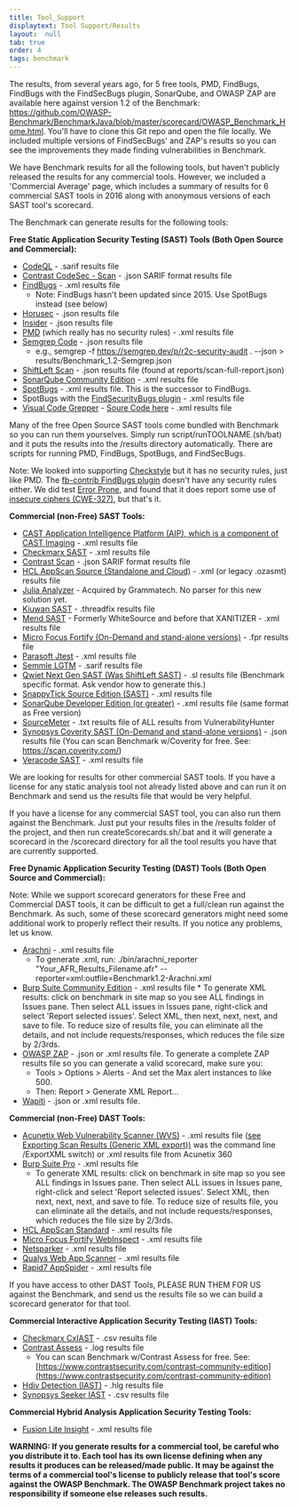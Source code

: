 ```yaml
---
title: Tool_Support
displaytext: Tool Support/Results
layout:  null
tab: true
order: 4
tags: benchmark
---
```


The results, from several years ago, for 5 free tools, PMD, FindBugs, FindBugs with the FindSecBugs plugin, SonarQube, and OWASP ZAP are available here against version 1.2 of the Benchmark: https://github.com/OWASP-Benchmark/BenchmarkJava/blob/master/scorecard/OWASP_Benchmark_Home.html. You'll have to clone this Git repo and open the file locally. We included multiple versions of FindSecBugs' and ZAP's results so you can see the improvements they made finding vulnerabilities in Benchmark.

We have Benchmark results for all the following tools, but haven't publicly released the results for any commercial tools. However, we included a 'Commercial Average' page, which includes a summary of results for 6 commercial SAST tools in 2016 along with anonymous versions of each SAST tool's scorecard.

The Benchmark can generate results for the following tools:

**Free Static Application Security Testing (SAST) Tools (Both Open Source and Commercial):**

* [CodeQL](https://codeql.github.com/) - .sarif results file
* [Contrast CodeSec - Scan](https://www.contrastsecurity.com/developer/codesec/) - .json SARIF format results file
* [FindBugs](http://findbugs.sourceforge.net/) - .xml results file
	* Note: FindBugs hasn't been updated since 2015. Use SpotBugs instead (see below)
* [Horusec](https://github.com/ZupIT/horusec) - .json results file
* [Insider](https://github.com/insidersec/insider) - .json results file
* [PMD](https://pmd.github.io/) (which really has no security rules) - .xml results file
* [Semgrep Code](https://semgrep.dev/) - .json results file
	* e.g., semgrep -f https://semgrep.dev/p/r2c-security-audit . --json > results/Benchmark_1.2-Semgrep.json
* [ShiftLeft Scan](https://github.com/ShiftLeftSecurity/sast-scan) - .json results file (found at reports/scan-full-report.json)
* [SonarQube Community Edition](https://www.sonarqube.org/downloads/) - .xml results file
* [SpotBugs](https://spotbugs.github.io/) - .xml results file. This is the successor to FindBugs.
* SpotBugs with the [FindSecurityBugs plugin](https://find-sec-bugs.github.io/) - .xml results file
* [Visual Code Grepper](https://sourceforge.net/projects/visualcodegrepp/) - [Soure Code here](https://github.com/nccgroup/VCG) - .xml results file

Many of the free Open Source SAST tools come bundled with Benchmark so you can run them yourselves. Simply run script/runTOOLNAME.(sh/bat) and it puts the results into the /results directory automatically. There are scripts for running PMD, FindBugs, SpotBugs, and FindSecBugs.

Note: We looked into supporting [Checkstyle](https://checkstyle.sourceforge.io/) but it has no security rules, just like PMD. The [fb-contrib FindBugs plugin](http://fb-contrib.sourceforge.net/) doesn't have any security rules either. We did test [Error Prone](https://errorprone.info/), and found that it does report some use of [insecure ciphers (CWE-327)](https://errorprone.info/bugpattern/InsecureCryptoUsage), but that's it.

**Commercial (non-Free) SAST Tools:**

* [CAST Application Intelligence Platform (AIP), which is a component of CAST Imaging](https://doc.castsoftware.com/display/IMAGING/CAST+Imaging) - .xml results file
* [Checkmarx SAST](https://checkmarx.com/cxsast-source-code-scanning/) - .xml results file
* [Contrast Scan](https://www.contrastsecurity.com/contrast-scan) - .json SARIF format results file
* [HCL AppScan Source (Standalone and Cloud)](https://www.hcltechsw.com/appscan/offerings/source) - .xml (or legacy .ozasmt) results file
* [Julia Analyzer](https://juliasoft.com) - Acquired by Grammatech. No parser for this new solution yet.
* [Kiuwan SAST](https://www.kiuwan.com/code-security-sast/) - .threadfix results file
* [Mend SAST](https://www.mend.io/sast/) - Formerly WhiteSource and before that XANITIZER - .xml results file
* [Micro Focus Fortify (On-Demand and stand-alone versions)](https://www.microfocus.com/en-us/cyberres/application-security/static-code-analyzer) - .fpr results file
* [Parasoft Jtest](https://www.parasoft.com/products/parasoft-jtest/) - .xml results file
* [Semmle LGTM](https://semmle.com/lgtm) - .sarif results file
* [Qwiet Next Gen SAST (Was ShiftLeft SAST)](https://qwiet.ai/sast/) - .sl results file (Benchmark specific format. Ask vendor how to generate this.)
* [SnappyTick Source Edition (SAST)](https://snappycodeaudit.com/category/static-code-analysis-tools) - .xml results file
* [SonarQube Developer Edition (or greater)](https://www.sonarsource.com/products/sonarqube/downloads/) - .xml results file (same format as Free version)
* [SourceMeter](https://www.sourcemeter.com) - .txt results file of ALL results from VulnerabilityHunter
* [Synopsys Coverity SAST (On-Demand and stand-alone versions)](https://www.synopsys.com/software-integrity/security-testing/static-analysis-sast.html) - .json results file (You can scan Benchmark w/Coverity for free. See: https://scan.coverity.com/)
* [Veracode SAST](https://www.veracode.com/products/binary-static-analysis-sast) - .xml results file

We are looking for results for other commercial SAST tools. If you have a license for any static analysis tool not already listed above and can run it on Benchmark and send us the results file that would be very helpful.

If you have a license for any commercial SAST tool, you can also run them against the Benchmark. Just put your results files in the /results folder of the project, and then run createScorecards.sh/.bat and it will generate a scorecard in the /scorecard directory for all the tool results you have that are currently supported.

**Free Dynamic Application Security Testing (DAST) Tools (Both Open Source and Commercial):**

Note: While we support scorecard generators for these Free and Commercial DAST tools, it can be difficult to get a full/clean run against the Benchmark. As such, some of these scorecard generators might need some additional work to properly reflect their results. If you notice any problems, let us know.

* [Arachni](https://www.arachni-scanner.com/) - .xml results file
	* To generate .xml, run: ./bin/arachni_reporter "Your_AFR_Results_Filename.afr" --reporter=xml:outfile=Benchmark1.2-Arachni.xml
* [Burp Suite Community Edition](https://portswigger.net/burp/communitydownload) - .xml results file
        * To generate XML results: click on benchmark in site map so you see ALL findings in Issues pane. Then select ALL issues in Issues pane, right-click and select 'Report selected issues'. Select XML, then next, next, next, and save to file. To reduce size of results file, you can eliminate all the details, and not include requests/responses, which reduces the file size by 2/3rds.
* [OWASP ZAP](https://www.zaproxy.org/) - .json or .xml results file. To generate a complete ZAP results file so you can generate a valid scorecard, make sure you:
	* Tools > Options > Alerts - And set the Max alert instances to like 500.
	* Then: Report > Generate XML Report...
* [Wapiti](https://wapiti.sourceforge.io/) - .json or .xml results file.

**Commercial (non-Free) DAST Tools:**

* [Acunetix Web Vulnerability Scanner (WVS)](https://www.acunetix.com/vulnerability-scanner/) - .xml results file ([see Exporting Scan Results (Generic XML export))](https://www.acunetix.com/resources/wvs11manual.pdf) was the command line /ExportXML switch) or .xml results file from Acunetix 360
* [Burp Suite Pro](https://portswigger.net/burp/pro) - .xml results file
	* To generate XML results: click on benchmark in site map so you see ALL findings in Issues pane. Then select ALL issues in Issues pane, right-click and select 'Report selected issues'. Select XML, then next, next, next, and save to file. To reduce size of results file, you can eliminate all the details, and not include requests/responses, which reduces the file size by 2/3rds.
* [HCL AppScan Standard](https://www.hcltechsw.com/appscan/offerings/standard) - .xml results file
* [Micro Focus Fortify WebInspect](https://www.microfocus.com/en-us/products/webinspect-dynamic-analysis-dast/overview) - .xml results file
* [Netsparker](https://www.netsparker.com/web-vulnerability-scanner/) - .xml results file
* [Qualys Web App Scanner](https://www.qualys.com/apps/web-app-scanning/) - .xml results file
* [Rapid7 AppSpider](https://www.rapid7.com/products/appspider/) - .xml results file

If you have access to other DAST Tools, PLEASE RUN THEM FOR US against the Benchmark, and send us the results file so we can build a scorecard generator for that tool.

**Commercial Interactive Application Security Testing (IAST) Tools:**

* [Checkmarx CxIAST](https://www.checkmarx.com/products/interactive-application-security-testing) - .csv results file
* [Contrast Assess](https://www.contrastsecurity.com/contrast-assess) - .log results file
	* You can scan Benchmark w/Contrast Assess for free. See: [https://www.contrastsecurity.com/contrast-community-edition](https://www.contrastsecurity.com/contrast-community-edition)
* [Hdiv Detection (IAST)](https://hdivsecurity.com/interactive-application-security-testing-iast) - .hlg results file
* [Synopsys Seeker IAST](https://www.synopsys.com/software-integrity/security-testing/interactive-application-security-testing.html) - .csv results file

**Commercial Hybrid Analysis Application Security Testing Tools:**

* [Fusion Lite Insight](https://www.iappsecure.com/products.html) - .xml results file

**WARNING: If you generate results for a commercial tool, be careful who you distribute it to. Each tool has its own license defining when any results it produces can be released/made public. It may be against the terms of a commercial tool's license to publicly release that tool's score against the OWASP Benchmark. The OWASP Benchmark project takes no responsibility if someone else releases such results.**
